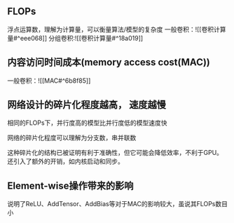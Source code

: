 
## FLOPs

浮点运算数，理解为计算量，可以衡量算法/模型的复杂度
一般卷积：![[卷积计算量#^eee068]]
分组卷积:![[卷积计算量#^18a019]]

## 内容访问时间成本(memory access cost(MAC))

一般卷积：![[MAC#^6b8f85]]

## 网络设计的碎片化程度越高， 速度越慢  

相同的FLOPs下，并行度高的模型比并行度低的模型速度快

网络的碎片化程度可以理解为分支数，串并联数

这种碎片化的结构已被证明有利于准确性，但它可能会降低效率，不利于GPU。还引入了额外的开销，如内核启动和同步。

## Element-wise操作带来的影响

说明了ReLU、AddTensor、AddBias等对于MAC的影响较大，虽说其FLOPs数目小